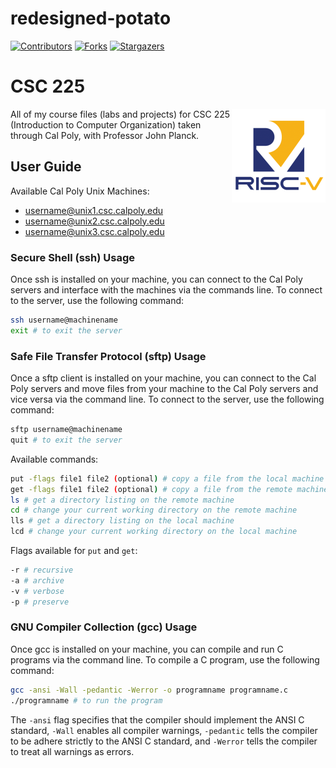 # redesigned-potato

[![Contributors][contributors-shield]][contributors-url]
[![Forks][forks-shield]][forks-url]
[![Stargazers][stars-shield]][stars-url]

# CSC 225 

[<img src="assets/img/risc-v-logo.png" align="right" width="150">](https://github.com/Kaweees/csc-225)

All of my course files (labs and projects) for CSC 225 (Introduction to Computer Organization) taken through Cal Poly, with Professor John Planck.

## User Guide

Available Cal Poly Unix Machines:
- username@unix1.csc.calpoly.edu
- username@unix2.csc.calpoly.edu
- username@unix3.csc.calpoly.edu

### Secure Shell (ssh) Usage

Once ssh is installed on your machine, you can connect to the Cal Poly servers and interface with the machines via the commands line. To connect to the server, use the following command:
```sh
ssh username@machinename
exit # to exit the server
```

### Safe File Transfer Protocol (sftp) Usage
Once a sftp client is installed on your machine, you can connect to the Cal Poly servers and move files from your machine to the Cal Poly servers and vice versa via the command line. To connect to the server, use the following command:
```sh
sftp username@machinename
quit # to exit the server
```
Available commands:
```sh
put -flags file1 file2 (optional) # copy a file from the local machine to the remote machine
get -flags file1 file2 (optional) # copy a file from the remote machine to the local machine
ls # get a directory listing on the remote machine
cd # change your current working directory on the remote machine
lls # get a directory listing on the local machine
lcd # change your current working directory on the local machine
```
Flags available for `put` and `get`:
```sh
-r # recursive
-a # archive
-v # verbose
-p # preserve
```

### GNU Compiler Collection (gcc) Usage

Once gcc is installed on your machine, you can compile and run C programs via the command line. To compile a C program, use the following command:
```sh
gcc -ansi -Wall -pedantic -Werror -o programname programname.c
./programname # to run the program
```
The `-ansi` flag specifies that the compiler should implement the ANSI C standard, `-Wall` enables all compiler warnings, `-pedantic` tells the compiler to be adhere strictly to the ANSI C standard, and `-Werror` tells the compiler to treat all warnings as errors.

[contributors-shield]: https://img.shields.io/github/contributors/Kaweees/csc-225.svg?style=for-the-badge
[contributors-url]: https://github.com/Kaweees/csc-225/graphs/contributors
[forks-shield]: https://img.shields.io/github/forks/Kaweees/csc-225.svg?style=for-the-badge
[forks-url]: https://github.com/Kaweees/csc-225/network/members
[stars-shield]: https://img.shields.io/github/stars/Kaweees/csc-225.svg?style=for-the-badge
[stars-url]: https://github.com/Kaweees/csc-225/stargazers